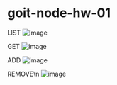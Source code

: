 # goit-node-hw-01

LIST
![image](https://github.com/taranlizz/goit-node-hw-01/assets/122751176/43dce0df-174e-4350-880a-1affc6fdab20)

GET
![image](https://github.com/taranlizz/goit-node-hw-01/assets/122751176/77c5e8ed-ed44-4969-a5da-b61bd0e520b3)

ADD
![image](https://github.com/taranlizz/goit-node-hw-01/assets/122751176/1485b4af-cc6e-4d64-af2f-81b3f1cd1eae)

REMOVE\n
![image](https://github.com/taranlizz/goit-node-hw-01/assets/122751176/da42fc05-09b7-41d4-84aa-5543f7d4b346)



